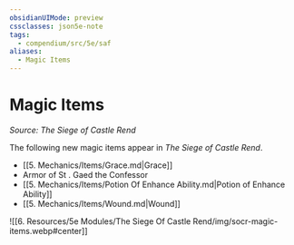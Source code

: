 ```yaml
---
obsidianUIMode: preview
cssclasses: json5e-note
tags:
  - compendium/src/5e/saf
aliases:
  - Magic Items
---
```

# Magic Items
*Source: The Siege of Castle Rend* 

The following new magic items appear in *The Siege of Castle Rend*.

- [[5. Mechanics/Items/Grace.md\|Grace]]  
- Armor of St . Gaed the Confessor  
- [[5. Mechanics/Items/Potion Of Enhance Ability.md\|Potion of Enhance Ability]]  
- [[5. Mechanics/Items/Wound.md\|Wound]]  

![[6. Resources/5e Modules/The Siege Of Castle Rend/img/socr-magic-items.webp#center]]

